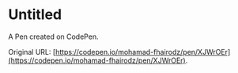 # Untitled

A Pen created on CodePen.

Original URL: [https://codepen.io/mohamad-fhairodz/pen/XJWrOEr](https://codepen.io/mohamad-fhairodz/pen/XJWrOEr).

